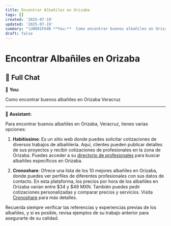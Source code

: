 ```yaml
---
title: Encontrar Albañiles en Orizaba
tags: []
created: '2025-07-19'
updated: '2025-07-19'
summary: "\U0001F64B **You:**  Como encontrar buenos albañiles en Orizaba Veracruz"
draft: false
---
```


# Encontrar Albañiles en Orizaba

## 🧠 Full Chat

🙋 **You:**

Como encontrar buenos albañiles en Orizaba Veracruz

---

🤖 **Assistant:**

Para encontrar buenos albañiles en Orizaba, Veracruz, tienes varias opciones:

1. **Habitissimo**: Es un sitio web donde puedes solicitar cotizaciones de diversos trabajos de albañilería. Aquí, clientes pueden publicar detalles de sus proyectos y recibir cotizaciones de profesionales en la zona de Orizaba. Puedes acceder a su [directorio de profesionales](https://empresas.habitissimo.com.mx/albaniles/veracruz/orizaba) para buscar albañiles específicos en Orizaba.

2. **Cronoshare**: Ofrece una lista de los 10 mejores albañiles en Orizaba, donde puedes ver perfiles de diferentes profesionales con sus datos de contacto. En esta plataforma, los precios por hora de los albañiles en Orizaba varían entre $34 y $49 MXN. También puedes pedir cotizaciones personalizadas y comparar precios y servicios. Visita [Cronoshare](https://www.cronoshare.com.mx) para más detalles.

Recuerda siempre verificar las referencias y experiencias previas de los albañiles, y si es posible, revisa ejemplos de su trabajo anterior para asegurarte de su calidad.